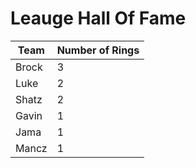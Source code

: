 # Leauge Hall Of Fame

Team|Number of Rings
----|---------------
Brock|3
Luke |2
Shatz|2
Gavin|1
Jama |1
Mancz|1
